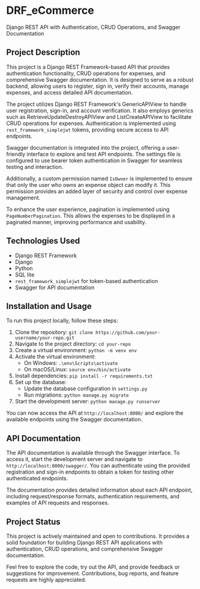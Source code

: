 # DRF_eCommerce

Django REST API with Authentication, CRUD Operations, and Swagger Documentation

## Project Description

This project is a Django REST Framework-based API that provides authentication functionality, CRUD operations for expenses, and comprehensive Swagger documentation. It is designed to serve as a robust backend, allowing users to register, sign in, verify their accounts, manage expenses, and access detailed API documentation.

The project utilizes Django REST Framework's GenericAPIView to handle user registration, sign-in, and account verification. It also employs generics such as RetrieveUpdateDestroyAPIView and ListCreateAPIView to facilitate CRUD operations for expenses. Authentication is implemented using `rest_framework_simplejwt` tokens, providing secure access to API endpoints.

Swagger documentation is integrated into the project, offering a user-friendly interface to explore and test API endpoints. The settings file is configured to use bearer token authentication in Swagger for seamless testing and interaction.

Additionally, a custom permission named `IsOwner` is implemented to ensure that only the user who owns an expense object can modify it. This permission provides an added layer of security and control over expense management.

To enhance the user experience, pagination is implemented using `PageNumberPagination`. This allows the expenses to be displayed in a paginated manner, improving performance and usability.

## Technologies Used

- Django REST Framework
- Django
- Python
- SQL lite
- `rest_framework_simplejwt` for token-based authentication
- Swagger for API documentation

## Installation and Usage

To run this project locally, follow these steps:

1. Clone the repository: `git clone https://github.com/your-username/your-repo.git`
2. Navigate to the project directory: `cd your-repo`
3. Create a virtual environment: `python -m venv env`
4. Activate the virtual environment:
   - On Windows: `.\env\Scripts\activate`
   - On macOS/Linux: `source env/bin/activate`
5. Install dependencies: `pip install -r requirements.txt`
6. Set up the database:
   - Update the database configuration in `settings.py`
   - Run migrations: `python manage.py migrate`
7. Start the development server: `python manage.py runserver`

You can now access the API at `http://localhost:8000/` and explore the available endpoints using the Swagger documentation.

## API Documentation

The API documentation is available through the Swagger interface. To access it, start the development server and navigate to `http://localhost:8000/swagger/`. You can authenticate using the provided registration and sign-in endpoints to obtain a token for testing other authenticated endpoints.

The documentation provides detailed information about each API endpoint, including request/response formats, authentication requirements, and examples of API requests and responses.

## Project Status

This project is actively maintained and open to contributions. It provides a solid foundation for building Django REST API applications with authentication, CRUD operations, and comprehensive Swagger documentation.

Feel free to explore the code, try out the API, and provide feedback or suggestions for improvement. Contributions, bug reports, and feature requests are highly appreciated.
